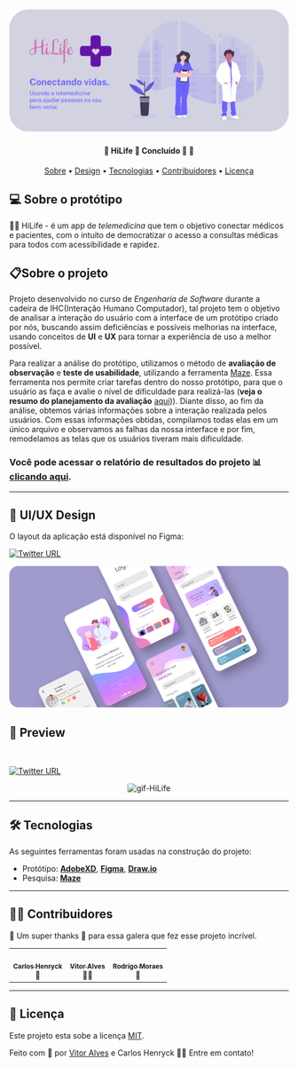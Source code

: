 <h1 align="center">
    <img alt="HiLife" title="HiLife" src="./Assets/Banner.png"/>
</h1>

<h4 align="center">
    🚧 HiLife 💜 Concluído 🚀 🚧
</h4>

<p align="center">
 <a href="#-sobre-o-protótipo">Sobre</a> •
 <a href="#-ui/ux-design">Design</a> •
 <a href="#-tecnologias">Tecnologias</a> • 
 <a href="#-contribuidores">Contribuidores</a> • 
 <a href="#-licença">Licença</a>
</p>


## 💻 Sobre o protótipo

👨‍⚕️ HiLife - é um app de *telemedicina* que tem o objetivo conectar médicos e pacientes, com o intuito de democratizar o acesso a consultas médicas para todos com acessibilidade e rapidez.

## 📋Sobre o projeto

Projeto desenvolvido no curso de *Engenharia de Software* durante a cadeira de IHC(Interação Humano Computador), tal projeto tem o objetivo de analisar a interação do usuário com a interface de um protótipo criado por nós, buscando assim deficiências e possíveis melhorias na interface, usando conceitos de **UI** e **UX** para tornar a experiência de uso a melhor possível.

Para realizar a análise do protótipo, utilizamos o método de **avaliação de observação** e **teste de usabilidade**, utilizando a ferramenta [Maze](https://maze.co/). Essa ferramenta nos permite criar tarefas dentro do nosso protótipo, para que o usuário as faça e avalie o nível de dificuldade para realizá-las (**veja o resumo do planejamento da avaliação** [aqui](https://github.com/CarlosHenryck/HiLife/blob/main/06-Planejamento%20da%20Avalia%C3%A7%C3%A3o%20de%20IHC/Resumo_do_planejamento.pdf))). Diante disso, ao fim da análise, obtemos várias informações sobre a interação realizada pelos usuários. Com essas informações obtidas, compilamos todas elas em um único arquivo e observamos as falhas da nossa interface e por fim, remodelamos as telas que os usuários tiveram mais dificuldade.
### Você pode acessar o relatório de resultados do projeto 📊 [clicando aqui](https://github.com/CarlosHenryck/HiLife/blob/main/07-Relat%C3%B3rio%20dos%20Resultados/Relat%C3%B3rio-dos-resultados.pdf).

---

## 🎨 UI/UX Design

O layout da aplicação está disponível no Figma:

[![Twitter URL](https://img.shields.io/twitter/url?label=Acesse%20o%20Layout&logo=figma&logoColor=%234B0082&url=https%3A%2F%2Fwww.figma.com%2Ffile%2FCzwzjVrmxmAngJy1AgvLhU%2FHiLife-Prot-Alta-Fidelidade%3Fnode-id%3D0%253A1)](https://www.figma.com/file/CzwzjVrmxmAngJy1AgvLhU/HiLife-Prot-Alta-Fidelidade?node-id=0%3A1)

<p align="center">
     <img alt="HiLife" title="HiLife" src="./Assets/Mask Group.png">
</p>

## 👀 Preview
<br>

[![Twitter URL](https://img.shields.io/twitter/url?label=Acesse%20o%20Prot%C3%B3tipo&logo=figma&logoColor=%234B0082&url=https%3A%2F%2Fwww.figma.com%2Fproto%2FCzwzjVrmxmAngJy1AgvLhU%2FHiLife-Prot-Alta-Fidelidade%3Fnode-id%3D1%253A2%26scaling%3Dscale-down%26page-id%3D0%253A1)](https://www.figma.com/proto/CzwzjVrmxmAngJy1AgvLhU/HiLife-Prot-Alta-Fidelidade?node-id=1%3A2&scaling=scale-down&page-id=0%3A1)

<p align="center">
    <img style="border-radius: 8%;" alt="gif-HiLife" tittle="gif-Hilife" src="./Assets/gif-prototipo.gif">
</p>

---

## 🛠 Tecnologias

As seguintes ferramentas foram usadas na construção do projeto:


-   Protótipo:  **[AdobeXD](https://www.adobe.com/br/products/xd.html)**, **[Figma](https://www.figma.com)**,  **[Draw.io](https://app.diagrams.net/)**
- Pesquisa: **[Maze](https://maze.co/)**
---

## 👨‍💻 Contribuidores

💜 Um super thanks 👏 para essa galera que fez esse projeto incrível.

<table>
  <tr>
    <td align="center"><a href="https://github.com/CarlosHenryck"><img style="border-radius: 50%;" src="https://avatars.githubusercontent.com/u/58481753?v=4s=400&u=0ba16a79456c2f250e7579cb388fa18c5c2d7d65&v=4" width="100px;" alt=""/><br /><sub><b>Carlos Henryck</b></sub></a><br />🚀
    <td align="center"><a href="https://github.com/aSTRonuun"><img style="border-radius: 50%;" src="https://avatars.githubusercontent.com/u/60976622?v=4s=460&u=806503605676192b5d0c363e4490e13d8127ed64&v=4" width="100px;" alt=""/><br /><sub><b>Vitor Alves</b></sub></a><br />👨‍🚀
    <td align="center"><a href="https://github.com/RodrigoMoraes28"><img style="border-radius: 50%;" src="https://avatars.githubusercontent.com/u/78232612?v=4" width="100px;" alt=""/><br /><sub><b>Rodrigo Moraes</b></sub></a><br />🤔
</td>
    
  </tr>
</table>

---

## 📝 Licença

Este projeto esta sobe a licença [MIT](./LICENSE).

Feito com 💜 por [Vitor Alves](https://www.linkedin.com/in/vitor-alves-a089ab200/) e Carlos Henryck  👋🏽 Entre em contato!
